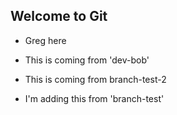
## Welcome to Git

- Greg here
- This is coming from 'dev-bob'

- This is coming from branch-test-2
- I'm adding this from 'branch-test'